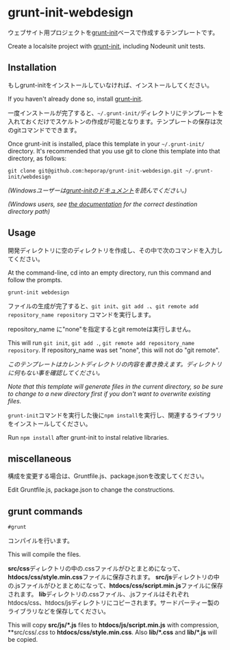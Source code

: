 # grunt-init-webdesign

ウェブサイト用プロジェクトを[grunt-init][]ベースで作成するテンプレートです。

Create a localsite project with [grunt-init][], including Nodeunit unit tests.

[grunt-init]: http://gruntjs.com/project-scaffolding

## Installation
もしgrunt-initをインストールしていなければ、インストールしてください。

If you haven't already done so, install [grunt-init][].

一度インストールが完了すると、`~/.grunt-init/`ディレクトリにテンプレートを入れておくだけでスケルトンの作成が可能となります。テンプレートの保存は次のgitコマンドでできます。

Once grunt-init is installed, place this template in your `~/.grunt-init/` directory. It's recommended that you use git to clone this template into that directory, as follows:

```
git clone git@github.com:heporap/grunt-init-webdesign.git ~/.grunt-init/webdesign
```

_(Windowsユーザーは[grunt-initのドキュメント][grunt-init]を読んでください。)_

_(Windows users, see [the documentation][grunt-init] for the correct destination directory path)_

## Usage

開発ディレクトリに空のディレクトリを作成し、その中で次のコマンドを入力してください。

At the command-line, cd into an empty directory, run this command and follow the prompts.

```
grunt-init webdesign
```

ファイルの生成が完了すると、`git init`、`git add .`、`git remote add repository_name repository` コマンドを実行します。

repository_name に"none"を指定するとgit remoteは実行しません。

This will run `git init`, `git add .`, `git remote add repository_name repository`. If repository_name was set "none", this will not do "git remote".

_このテンプレートはカレントディレクトリの内容を書き換えます。ディレクトリに何もない事を確認してください。_

_Note that this template will generate files in the current directory, so be sure to change to a new directory first if you don't want to overwrite existing files._

`grunt-init`コマンドを実行した後に`npm install`を実行し、関連するライブラリをインストールしてください。

Run `npm install` after grunt-init to instal relative libraries.

## miscellaneous
構成を変更する場合は、Gruntfile.js、package.jsonを改変してください。

Edit Gruntfile.js, package.json to change the constructions.

## grunt commands

```
#grunt
```

コンパイルを行います。

This will compile the files.

**src/css**ディレクトリの中の.cssファイルがひとまとめになって、**htdocs/css/style.min.css**ファイルに保存されます。
**src/js**ディレクトリの中の.jsファイルがひとまとめになって、**htdocs/css/script.min.js**ファイルに保存されます。
**lib**ディレクトリの.cssファイル、.jsファイルはそれぞれhtdocs/css、htdocs/jsディレクトリにコピーされます。サードパーティー製のライブラリなどを保存してください。


This will copy **src/js/*.js** files to **htdocs/js/script.min.js** with compression, **src/css/*.css* to **htdocs/css/style.min.css**. Also **lib/*.css** and **lib/*.js** will be copied.

